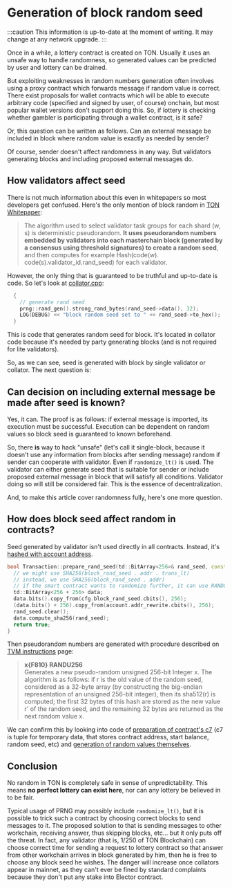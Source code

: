 # Generation of block random seed

:::caution
This information is up-to-date at the moment of writing. It may change at any network upgrade.
:::

Once in a while, a lottery contract is created on TON. Usually it uses an unsafe way to handle randomness, so generated values can be predicted by user and lottery can be drained.

But exploiting weaknesses in random numbers generation often involves using a proxy contract which forwards message if random value is correct. There exist proposals for wallet contracts which will be able to execute arbitrary code (specified and signed by user, of course) onchain, but most popular wallet versions don't support doing this. So, if lottery is checking whether gambler is participating through a wallet contract, is it safe?

Or, this question can be written as follows. Can an external message be included in block where random value is exactly as needed by sender?

Of course, sender doesn't affect randomness in any way. But validators generating blocks and including proposed external messages do.

## How validators affect seed

There is not much information about this even in whitepapers so most developers get confused. Here's the only mention of block random in [TON Whitepaper](https://docs.ton.org/ton.pdf):

> The algorithm used to select validator task groups for each shard (w, s) is deterministic pseudorandom. **It uses pseudorandom numbers embedded by validators into each masterchain block (generated by a consensus using threshold signatures) to create a random seed**, and then computes for example Hash(code(w). code(s).validator_id.rand_seed) for each validator.

However, the only thing that is guaranteed to be truthful and up-to-date is code. So let's look at [collator.cpp](https://github.com/ton-blockchain/ton/blob/f59c363ab942a5ddcacd670c97c6fbd023007799/validator/impl/collator.cpp#L1590):

```cpp
  {
    // generate rand seed
    prng::rand_gen().strong_rand_bytes(rand_seed->data(), 32);
    LOG(DEBUG) << "block random seed set to " << rand_seed->to_hex();
  }
```

This is code that generates random seed for block. It's located in collator code because it's needed by party generating blocks (and is not required for lite validators).

So, as we can see, seed is generated with block by single validator or collator. The next question is:

## Can decision on including external message be made after seed is known?

Yes, it can. The proof is as follows: if external message is imported, its execution must be successful. Execution can be dependent on random values so block seed is guaranteed to known beforehand.

So, there **is** way to hack "unsafe" (let's call it single-block, because it doesn't use any information from blocks after sending message) random if sender can cooperate with validator. Even if `randomize_lt()` is used. The validator can either generate seed that is suitable for sender or include proposed external message in block that will satisfy all conditions. Validator doing so will still be considered fair. This is the essence of decentralization.

And, to make this article cover randomness fully, here's one more question.

## How does block seed affect random in contracts?

Seed generated by validator isn't used directly in all contracts. Instead, it's [hashed with account address](https://github.com/ton-blockchain/ton/blob/f59c363ab942a5ddcacd670c97c6fbd023007799/crypto/block/transaction.cpp#L876).

```cpp
bool Transaction::prepare_rand_seed(td::BitArray<256>& rand_seed, const ComputePhaseConfig& cfg) const {
  // we might use SHA256(block_rand_seed . addr . trans_lt)
  // instead, we use SHA256(block_rand_seed . addr)
  // if the smart contract wants to randomize further, it can use RANDOMIZE instruction
  td::BitArray<256 + 256> data;
  data.bits().copy_from(cfg.block_rand_seed.cbits(), 256);
  (data.bits() + 256).copy_from(account.addr_rewrite.cbits(), 256);
  rand_seed.clear();
  data.compute_sha256(rand_seed);
  return true;
}
```

Then pseudorandom numbers are generated with procedure described on [TVM instructions](/learn/tvm-instructions/instructions#112-pseudo-random-number-generator-primitives) page:

> **x{F810} RANDU256**  
> Generates a new pseudo-random unsigned 256-bit Integer x. The algorithm is as follows: if r is the old value of the random seed, considered as a 32-byte array (by constructing the big-endian representation of an unsigned 256-bit integer), then its sha512(r) is computed; the first 32 bytes of this hash are stored as the new value r' of the random seed, and the remaining 32 bytes are returned as the next random value x.

We can confirm this by looking into code of [preparation of contract's c7](https://github.com/ton-blockchain/ton/blob/master/crypto/block/transaction.cpp#L903) (c7 is tuple for temporary data, that stores contract address, start balance, random seed, etc) and [generation of random values themselves](https://github.com/ton-blockchain/ton/blob/master/crypto/vm/tonops.cpp#L217-L268).

## Conclusion

No random in TON is completely safe in sense of unpredictability. This means **no perfect lottery can exist here**, nor can any lottery be believed in to be fair.

Typical usage of PRNG may possibly include `randomize_lt()`, but it is possible to trick such a contract by choosing correct blocks to send messages to it. The proposed solution to that is sending messages to other workchain, receiving answer, thus skipping blocks, etc... but it only puts off the threat. In fact, any validator (that is, 1/250 of TON Blockchain) can choose correct time for sending a request to lottery contract so that answer from other workchain arrives in block generated by him, then he is free to choose any block seed he wishes. The danger will increase once collators appear in mainnet, as they can't ever be fined by standard complaints because they don't put any stake into Elector contract.

<!-- TODO: find an example contract using random without any additions, show how to find result of RANDU256 knowing block random seed (implies link on dton.io to show generated value) -->

<!-- TODO: next article. "Let's proceed to writing tool that will exploit this. It will be attached to validator and put proposed external messages in blocks satisfying some conditions - provided some fee is paid." -->
